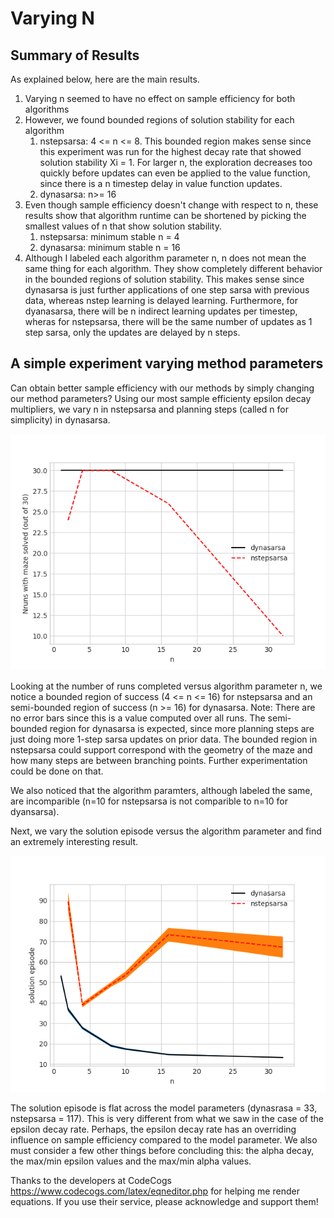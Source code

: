 # Varying N
## Summary of Results
As explained below, here are the main results.

1. Varying n seemed to have no effect on sample efficiency for both algorithms
1. However, we found bounded regions of solution stability for each algorithm
   1. nstepsarsa: 4 <= n <= 8. This bounded region makes sense since this experiment was run for the highest decay rate that showed solution stability Xi = 1. For larger n, the exploration decreases too quickly before updates can even be applied to the value function, since there is a n timestep delay in value function updates.
   1. dynasarsa:  n>= 16
1. Even though sample efficiency doesn't change with respect to n, these results show that algorithm runtime can be shortened by picking the smallest values of n that show solution stability.
   1. nstepsarsa: minimum stable n = 4
   2. dynasarsa: minimum stable n = 16
1. Although I labeled each algorithm parameter n, n does not mean the same thing for each algorithm. They show completely different behavior in the bounded regions of solution stability. This makes sense since dynasarsa is just further applications of one step sarsa with previous data, whereas nstep learning is delayed learning. Furthermore, for dyanasarsa, there will be n indirect learning updates per timestep, wheras for nstepsarsa, there will be the same number of updates as 1 step sarsa, only the updates are delayed by n steps. 

## A simple experiment varying method parameters

Can obtain better sample efficiency with our methods by simply changing our method parameters? Using our most sample efficienty epsilon decay multipliers, we vary n in nstepsarsa and planning steps (called n for simplicity) in dynasarsa.

![Image of runscompleted vs n](https://github.com/lmc5190/RLdemo/blob/master/experiments/dynasarsa_vs_nstepsarsa/n/plots/ncompare_nrun_solved.png)


Looking at the number of runs completed versus algorithm parameter n, we notice a bounded region of success (4 <= n <= 16) for nstepsarsa and an semi-bounded region of success (n >= 16) for dynasarsa. Note: There are no error bars since this is a value computed over all runs. The semi-bounded region for dynasarsa is expected, since more planning steps are just doing more 1-step sarsa updates on prior data. The bounded region in nstepsarsa could support correspond with the geometry of the maze and how many steps are between branching points. Further experimentation could be done on that.

We also noticed that the algorithm paramters, although labeled the same, are incomparible (n=10 for nstepsarsa is not comparible to n=10 for dyansarsa).

Next, we vary the solution episode versus the algorithm parameter and find an extremely interesting result.

![Image of solutionep vs n](https://github.com/lmc5190/RLdemo/blob/master/experiments/dynasarsa_vs_nstepsarsa/n/plots/ncompare_solution_episode.png)

The solution episode is flat across the model parameters (dynasrasa = 33, nstepsarsa = 117). This is very different from what we saw in the case of the epsilon decay rate. Perhaps, the epsilon decay rate has an overriding influence on sample efficiency compared to the model parameter. We also must consider a few other things before concluding this: the alpha decay, the max/min epsilon values and the max/min alpha values.

Thanks to the developers at CodeCogs https://www.codecogs.com/latex/eqneditor.php for helping me render equations. If you use their service, please acknowledge and support them!
